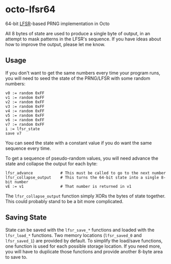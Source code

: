 # octo-lfsr64
64-bit [LFSR](https://en.wikipedia.org/wiki/Linear-feedback_shift_register)-based PRNG implementation in Octo

All 8 bytes of state are used to produce a single byte of output, in an attempt to mask patterns in the LFSR's sequence. If you 
have ideas about how to improve the output, please let me know.

## Usage

If you don't want to get the same numbers every time your program runs, you will need to seed the state of the PRNG/LFSR
with some random numbers:
```octo
v0 := random 0xFF
v1 := random 0xFF
v2 := random 0xFF
v3 := random 0xFF
v4 := random 0xFF
v5 := random 0xFF
v6 := random 0xFF
v7 := random 0xFF
i := lfsr_state
save v7
```

You can seed the state with a constant value if you do want the same sequence every time.

To get a sequence of pseudo-random values, you will need advance the state and collapse the output for each
byte:
```octo
lfsr_advance            # This must be called to go to the next number
lfsr_collapse_output    # This turns the 64-bit state into a single 8-bit number
vE := v1                # That number is returned in v1
```

The ```lfsr_collapse_output``` function simply XORs the bytes of state together. This could probably stand to be a bit more
complicated.

## Saving State
State can be saved with the ```lfsr_save_*``` functions and loaded with the ```lfsr_load_*``` functions.
Two memory locations (```lfsr_saved_0``` and ```lfsr_saved_1```) are provided by default.
To simplify the load/save functions, one function is used for each possible storage location.
If you need more, you will have to duplicate those functions and provide another 8-byte area to save to.
